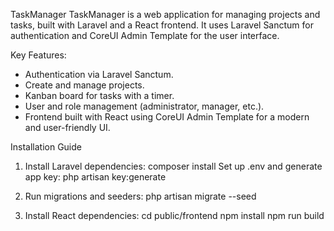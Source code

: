 TaskManager
TaskManager is a web application for managing projects and tasks, built with Laravel and a React frontend. It uses Laravel Sanctum for authentication and CoreUI Admin Template for the user interface.

Key Features:
* Authentication via Laravel Sanctum.
* Create and manage projects.
* Kanban board for tasks with a timer.
* User and role management (administrator, manager, etc.).
* Frontend built with React using CoreUI Admin Template for a modern and user-friendly UI.

Installation Guide

1. Install Laravel dependencies:
composer install
Set up .env and generate app key:
php artisan key:generate

2. Run migrations and seeders:
php artisan migrate --seed

3. Install React dependencies:
cd public/frontend
npm install
npm run build
